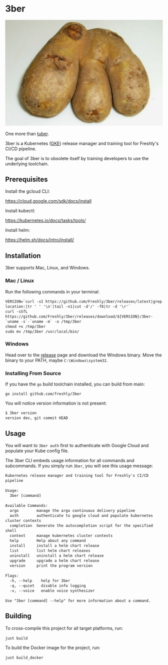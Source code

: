 # 3ber

![logo](logo.png)

One more than [tuber](https://github.com/Freshly/tuber).

3ber is a Kubernetes ([GKE](https://cloud.google.com/kubernetes-engine)) release manager and training tool for Freshly's CI/CD pipeline.

The goal of 3ber is to obsolete itself by training developers to use the underlying toolchain.

## Prerequisites

Install the gcloud CLI:

https://cloud.google.com/sdk/docs/install

Install kubectl:

https://kubernetes.io/docs/tasks/tools/

Install helm:

https://helm.sh/docs/intro/install/

## Installation

3ber supports Mac, Linux, and Windows.

### Mac / Linux

Run the following commands in your terminal:

```
VERSION=`curl -sI https://github.com/Freshly/3ber/releases/latest|grep location:|tr ' ' '\n'|tail -n1|cut -d'/' -f8|tr -d '\r'`
curl -sSfL https://github.com/Freshly/3ber/releases/download/${VERSION}/3ber-`uname -s`-`uname -m` -o /tmp/3ber
chmod +x /tmp/3ber
sudo mv /tmp/3ber /usr/local/bin/
```

### Windows

Head over to the [release](https://github.com/Freshly/3ber/releases) page and download the Windows binary. Move the binary to your PATH, maybe `C:\Windows\system32`.

### Installing From Source

If you have the `go` build toolchain installed, you can build from main:

```
go install github.com/freshly/3ber
```

You will notice version information is not present:

```
$ 3ber version
version dev, git commit HEAD
```

## Usage

You will want to `3ber auth` first to authenticate with Google Cloud and populate your Kube config file.

The 3ber CLI embeds usage information for all commands and subcommands. If you simply run `3ber`, you will see this usage message:

```
Kubernetes release manager and training tool for Freshly's CI/CD pipeline

Usage:
  3ber [command]

Available Commands:
  argo        manage the argo continuous delivery pipeline
  auth        authenticate to google cloud and populate kubernetes cluster contexts
  completion  Generate the autocompletion script for the specified shell
  context     manage kubernetes cluster contexts
  help        Help about any command
  install     install a helm chart release
  list        list helm chart releases
  uninstall   uninstall a helm chart release
  upgrade     upgrade a helm chart release
  version     print the program version

Flags:
  -h, --help    help for 3ber
  -q, --quiet   disable info logging
  -v, --voice   enable voice synthesizer

Use "3ber [command] --help" for more information about a command.
```

## Building

To cross-compile this project for all target platforms, run:

`just build`

To build the Docker image for the project, run:

`just build_docker`
